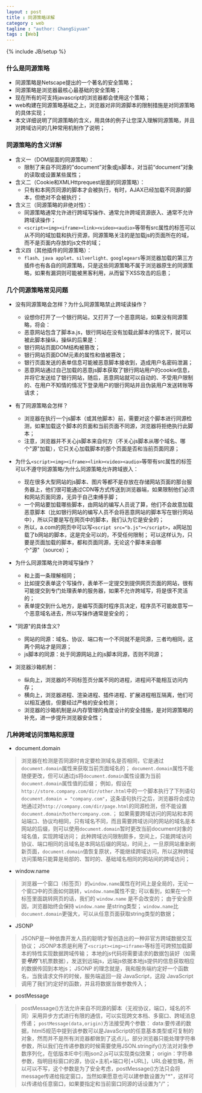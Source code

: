 ```yaml
---
layout : post
title : 同源策略详解
category : web
tagline : "author: ChangSiyuan"
tags : [Web]
---
```

{% include JB/setup %}

### 什么是同源策略
- 同源策略是Netscape提出的一个著名的安全策略；
- 同源策略是浏览器最核心最基础的安全策略；
- 现在所有的可支持javascript的浏览器都会使用这个策略；
- web构建在同源策略基础之上，浏览器对非同源脚本的限制措施是对同源策略的具体实现；
- 本文详细说明了同源策略的含义，用具体的例子让您深入理解同源策略，并且对跨域访问的几种常用机制作了说明；

### 同源策略的含义详解
- 含义一（DOM层面的同源策略）：
  - 限制了来自不同源的”document”对象或js脚本，对当前“document”对象的读取或设置某些属性；
- 含义二（Cookie和XMLHttprequest层面的同源策略）：
  - 只有和本网页同源的脚本才会被执行，有时，AJAX已经加载不同源的脚本，但绝对不会被执行；
- 含义三（同源策略的非绝对性）：
  - 同源策略通常允许进行跨域写操作、通常允许跨域资源嵌入、通常不允许跨域读操作；
  - `<script><img><iframe><link><video><audio>`等带有src属性的标签可以从不同的域加载和执行资源，同源策略关注的是加载js的页面所在的域，而不是页面内存放的js文件的域；
- 含义四（其他插件的同源策略）：
  - `flash、java applet、silverlight、googlegears`等浏览器加载的第三方插件也有各自的同源策略，只是这些同源策略不属于浏览器原生的同源策略，如果有漏洞则可能被黑客利用，从而留下XSS攻击的后患；


### 几个同源策略常见问题
- 没有同源策略会怎样？为什么同源策略禁止跨域读操作？
  - 设想你打开了一个银行网站，又打开了一个恶意网站，如果没有同源策略，将会：
  - 恶意网站包含了脚本a.js，银行网站在没有加载此脚本的情况下，就可以被此脚本操纵，操纵的后果是：
  - 银行网站页面DOM结构被篡改；
  - 银行网站页面DOM元素的属性和值被篡改；
  - 银行页面发送的表单信息可能被恶意脚本接收到，造成用户名密码泄漏；
  - 恶意网站通过自己加载的恶意js脚本获取了银行网站用户的cookie信息，并将它发送给了银行网站，随后，恶意网站就可以自动的、不受用户限制的、在用户不知情的情况下登录用户的银行网站并且伪装用户发送转账等请求；

- 有了同源策略会怎样？
  - 浏览器在执行一个js脚本（或其他脚本）前，需要对这个脚本进行同源检测，如果加载这个脚本的页面和当前页面不同源，浏览器将拒绝执行此脚本；
  - 注意，浏览器并不关心js脚本来自何方（不关心js脚本从哪个域名、哪个"源"加载），它只关心加载脚本的那个页面是否和当前页面同源；

- 为什么`<script><img><iframe><link><video><audio>`等带有src属性的标签可以不遵守同源策略/为什么同源策略允许跨域嵌入：
  - 现在很多大型网站的js脚本、图片等都不是存放在存储网站页面的那台服务器上，他们很可能通过CDN等方式传送到浏览器端，如果限制他们必须和网站页面同源，无异于自己束缚手脚；
  - 一个网站要加载哪些脚本，由网站的编写人员说了算，他们不会故意加载恶意脚本（比如银行网站的编写人员不会将恶意网站的脚本写在银行网站中），所以只要是写在网页中的脚本，我们认为它是安全的；
  - 所以，a.com的网页中可以写`<script src="b.js"></script>`，a网站加载了b网站的脚本，这是完全可以的，不受任何限制；
可以这样认为，只要是页面加载的脚本，都和页面同源，无论这个脚本来自哪个"源"（source）；

- 为什么同源策略允许跨域写操作？
  - 和上面一条理解相同；
  - 比如提交表单这个写操作，表单不一定提交到提供网页页面的网站，很有可能提交到专门处理表单的服务器，如果不允许跨域写，将是很不灵活的；
  - 表单提交到什么地方，是编写页面时程序员决定，程序员不可能故意写一个恶意域名进去，所以写操作通常是安全的；

- "同源"的具体含义?
  - 网站的同源：域名、协议、端口有一个不同就不是同源，三者均相同，这两个网站才是同源；
  - js脚本的同源：处于同源网站上的js脚本同源，否则不同源；

- 浏览器沙箱机制：
  - 纵向上，浏览器的不同标签页分属不同的进程，进程间不能相互访问内存；
  - 横向上，浏览器进程、渲染进程、插件进程、扩展进程相互隔离，他们可以相互通信，但要经过严格的安全检测；
  - 浏览器的沙箱机制是从内存管理的角度设计的安全措施，是对同源策略的补充，进一步提升浏览器安全性；

### 几种跨域访问策略和原理
- document.domain

> 浏览器在检测是否同源时肯定要检测域名是否相同，它是通过`document.domain`属性来获取当前页面域名的；
`document.domain`属性不能随便更改，但可以通过js将`document.domain`属性设置为当前`document.domain`属性值的后缀；
例如，假设在 `http://store.company.com/dir/other.html`中的一个脚本执行了下列语句`document.domain = "company.com"`，这条语句执行之后，浏览器将会成功地通过对`http://company.com/dir/page.html`的同源检测，但不能设置 `document.domain为othercompany.com.`；
如果需要跨域访问的网站和本网站端口、协议均相同，只有域名不同，而且需要跨域访问的网站的域名是本网站的后缀，则可以使用`document.domain`暂时更改当前document对象的域名值，实现跨域访问；
此种跨域访问限制颇多，空间上，只能跨域访问协议、端口相同的且域名是本网站后缀的网站，时间上，一旦原网站重新刷新页面，`document.domain`值恢复原状，不能继续跨域访问，所以这种跨域访问策略只能算是局部的、暂时的、基础域名相同的网站间的跨域访问；

- window.name

> 浏览器一个窗口（标签页）的`window.name`属性在时间上是全局的，无论一个窗口中的页面如何跳转，`window.name`属性不变;
可以看到，如果在一个标签里面跳转网页的话，我们的 `window.name` 是不会改变的；
由于安全原因，浏览器始终会保持 `window.name` 是string类型；
`window.name`比`document.domain`更强大，可以从任意页面获取string类型的数据；

- JSONP

> JSONP是一种依靠开发人员的聪明才智创造出的一种非官方跨域数据交互协议；
JSONP本质是利用了`<script><img><iframe>`等标签可跨预加载脚本的特性实现数据跨域传输；
本地的js代码将需要请求的数据包装好（如需要***号的***飞机票数据），发送到远端js，远端js依据本地js提供的信息获取相应的数据传回到本地js；
JSONP 的理念就是，我和服务端约定好一个函数名，当我请求文件的时候，服务端返回一段 JavaScript，这段 JavaScript 调用了我们约定好的函数，并且将数据当做参数传入；

- postMessage

> postMessage()方法允许来自不同源的脚本（无视协议，端口，域名的不同）采用异步方式进行有限的通信，可以实现跨文本档、多窗口、跨域消息传递；
`postMessage(data,origin)`方法接受两个参数：
data:要传递的数据，html5规范中提到该参数可以是JavaScript的任意基本类型或可复制的对象，然而并不是所有浏览器都做到了这点儿，部分浏览器只能处理字符串参数，所以我们在传递参数的时候需要使用JSON.stringify()方法对对象参数序列化，在低版本IE中引用json2.js可以实现类似效果；
origin：字符串参数，指明目标窗口的源，协议+主机+端口号[+URL]，URL会被忽略，所以可以不写，这个参数是为了安全考虑，postMessage()方法只会将message传递给指定窗口，当然如果愿意也可以建参数设置为"*"，这样可以传递给任意窗口，如果要指定和当前窗口同源的话设置为"/"；


